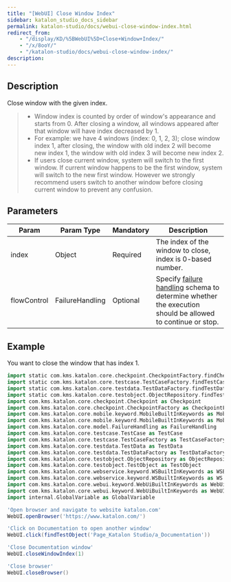 ```yaml
---
title: "[WebUI] Close Window Index"
sidebar: katalon_studio_docs_sidebar
permalink: katalon-studio/docs/webui-close-window-index.html
redirect_from:
    - "/display/KD/%5BWebUI%5D+Close+Window+Index/"
    - "/x/8ooY/"
    - "/katalon-studio/docs/webui-close-window-index/"
description:
---
```

Description  
-------------

Close window with the given index.

> *   Window index is counted by order of window's appearance and starts from 0. After closing a window, all windows appeared after that window will have index decreased by 1.
> *   For example: we have 4 windows (index: 0, 1, 2, 3); close window index 1, after closing, the window with old index 2 will become new index 1, the window with old index 3 will become new index 2.
> *   If users close current window, system will switch to the first window. If current window happens to be the first window, system will switch to the new first window. However we strongly recommend users switch to another window before closing current window to prevent any confusion.

Parameters  
------------

| Param | Param Type | Mandatory | Description |
| --- | --- | --- | --- |
| index | Object | Required | The index of the window to close, index is 0-based number. |
| flowControl | FailureHandling | Optional | Specify [failure handling](/x/qAAM) schema to determine whether the execution should be allowed to continue or stop. |

Example 
--------

You want to close the window that has index 1.

```groovy
import static com.kms.katalon.core.checkpoint.CheckpointFactory.findCheckpoint
import static com.kms.katalon.core.testcase.TestCaseFactory.findTestCase
import static com.kms.katalon.core.testdata.TestDataFactory.findTestData
import static com.kms.katalon.core.testobject.ObjectRepository.findTestObject
import com.kms.katalon.core.checkpoint.Checkpoint as Checkpoint
import com.kms.katalon.core.checkpoint.CheckpointFactory as CheckpointFactory
import com.kms.katalon.core.mobile.keyword.MobileBuiltInKeywords as MobileBuiltInKeywords
import com.kms.katalon.core.mobile.keyword.MobileBuiltInKeywords as Mobile
import com.kms.katalon.core.model.FailureHandling as FailureHandling
import com.kms.katalon.core.testcase.TestCase as TestCase
import com.kms.katalon.core.testcase.TestCaseFactory as TestCaseFactory
import com.kms.katalon.core.testdata.TestData as TestData
import com.kms.katalon.core.testdata.TestDataFactory as TestDataFactory
import com.kms.katalon.core.testobject.ObjectRepository as ObjectRepository
import com.kms.katalon.core.testobject.TestObject as TestObject
import com.kms.katalon.core.webservice.keyword.WSBuiltInKeywords as WSBuiltInKeywords
import com.kms.katalon.core.webservice.keyword.WSBuiltInKeywords as WS
import com.kms.katalon.core.webui.keyword.WebUiBuiltInKeywords as WebUiBuiltInKeywords
import com.kms.katalon.core.webui.keyword.WebUiBuiltInKeywords as WebUI
import internal.GlobalVariable as GlobalVariable

'Open browser and navigate to website katalon.com'
WebUI.openBrowser('https://www.katalon.com/')

'Click on Documentation to open another window'
WebUI.click(findTestObject('Page_Katalon Studio/a_Documentation'))

'Close Documentation window'
WebUI.closeWindowIndex(1)

'Close browser'
WebUI.closeBrowser()
```